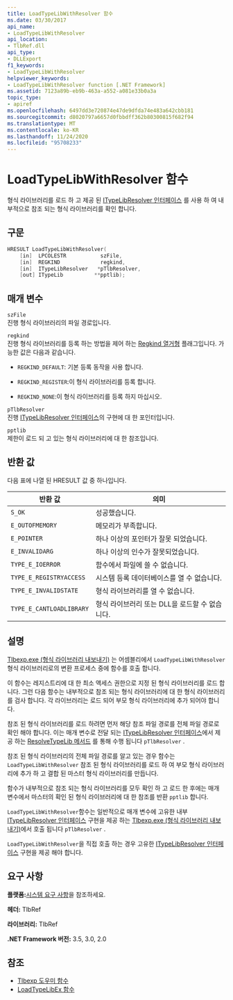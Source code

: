 ```yaml
---
title: LoadTypeLibWithResolver 함수
ms.date: 03/30/2017
api_name:
- LoadTypeLibWithResolver
api_location:
- TlbRef.dll
api_type:
- DLLExport
f1_keywords:
- LoadTypeLibWithResolver
helpviewer_keywords:
- LoadTypeLibWithResolver function [.NET Framework]
ms.assetid: 7123a89b-eb9b-463a-a552-a081e33b0a3a
topic_type:
- apiref
ms.openlocfilehash: 6497dd3e720874e47de9dfda74e483a642cbb181
ms.sourcegitcommit: d8020797a6657d0fbbdff362b80300815f682f94
ms.translationtype: MT
ms.contentlocale: ko-KR
ms.lasthandoff: 11/24/2020
ms.locfileid: "95708233"
---
```

# <a name="loadtypelibwithresolver-function"></a>LoadTypeLibWithResolver 함수

형식 라이브러리를 로드 하 고 제공 된 [ITypeLibResolver 인터페이스](itypelibresolver-interface.md) 를 사용 하 여 내부적으로 참조 되는 형식 라이브러리를 확인 합니다.  
  
## <a name="syntax"></a>구문  
  
```cpp  
HRESULT LoadTypeLibWithResolver(  
    [in]  LPCOLESTR           szFile,  
    [in]  REGKIND             regkind,  
    [in]  ITypeLibResolver   *pTlbResolver,  
    [out] ITypeLib          **pptlib);  
```  
  
## <a name="parameters"></a>매개 변수  

 `szFile`  
 진행 형식 라이브러리의 파일 경로입니다.  
  
 `regkind`  
 진행 형식 라이브러리를 등록 하는 방법을 제어 하는 [Regkind 열거형](/windows/win32/api/oleauto/ne-oleauto-regkind) 플래그입니다. 가능한 값은 다음과 같습니다.  
  
- `REGKIND_DEFAULT`: 기본 등록 동작을 사용 합니다.  
  
- `REGKIND_REGISTER`:이 형식 라이브러리를 등록 합니다.  
  
- `REGKIND_NONE`:이 형식 라이브러리를 등록 하지 마십시오.  
  
 `pTlbResolver`  
 진행 [ITypeLibResolver 인터페이스](itypelibresolver-interface.md)의 구현에 대 한 포인터입니다.  
  
 `pptlib`  
 제한이 로드 되 고 있는 형식 라이브러리에 대 한 참조입니다.  
  
## <a name="return-value"></a>반환 값  

 다음 표에 나열 된 HRESULT 값 중 하나입니다.  
  
|반환 값|의미|  
|------------------|-------------|  
|`S_OK`|성공했습니다.|  
|`E_OUTOFMEMORY`|메모리가 부족합니다.|  
|`E_POINTER`|하나 이상의 포인터가 잘못 되었습니다.|  
|`E_INVALIDARG`|하나 이상의 인수가 잘못되었습니다.|  
|`TYPE_E_IOERROR`|함수에서 파일에 쓸 수 없습니다.|  
|`TYPE_E_REGISTRYACCESS`|시스템 등록 데이터베이스를 열 수 없습니다.|  
|`TYPE_E_INVALIDSTATE`|형식 라이브러리를 열 수 없습니다.|  
|`TYPE_E_CANTLOADLIBRARY`|형식 라이브러리 또는 DLL을 로드할 수 없습니다.|  
  
## <a name="remarks"></a>설명  

 [Tlbexp.exe (형식 라이브러리 내보내기)](../../tools/tlbexp-exe-type-library-exporter.md) 는 어셈블리에서 `LoadTypeLibWithResolver` 형식 라이브러리로의 변환 프로세스 중에 함수를 호출 합니다.  
  
 이 함수는 레지스트리에 대 한 최소 액세스 권한으로 지정 된 형식 라이브러리를 로드 합니다. 그런 다음 함수는 내부적으로 참조 되는 형식 라이브러리에 대 한 형식 라이브러리를 검사 합니다. 각 라이브러리는 로드 되어 부모 형식 라이브러리에 추가 되어야 합니다.  
  
 참조 된 형식 라이브러리를 로드 하려면 먼저 해당 참조 파일 경로를 전체 파일 경로로 확인 해야 합니다. 이는 매개 변수로 전달 되는 [ITypeLibResolver 인터페이스](itypelibresolver-interface.md)에서 제공 하는 [ResolveTypeLib 메서드](resolvetypelib-method.md) 를 통해 수행 됩니다 `pTlbResolver` .  
  
 참조 된 형식 라이브러리의 전체 파일 경로를 알고 있는 경우 함수는 `LoadTypeLibWithResolver` 참조 된 형식 라이브러리를 로드 하 여 부모 형식 라이브러리에 추가 하 고 결합 된 마스터 형식 라이브러리를 만듭니다.  
  
 함수가 내부적으로 참조 되는 형식 라이브러리를 모두 확인 하 고 로드 한 후에는 매개 변수에서 마스터의 확인 된 형식 라이브러리에 대 한 참조를 반환 `pptlib` 합니다.  
  
 `LoadTypeLibWithResolver`함수는 일반적으로 매개 변수에 고유한 내부 [ITypeLibResolver 인터페이스](itypelibresolver-interface.md) 구현을 제공 하는 [Tlbexp.exe (형식 라이브러리 내보내기)](../../tools/tlbexp-exe-type-library-exporter.md)에서 호출 됩니다 `pTlbResolver` .  
  
 `LoadTypeLibWithResolver`을 직접 호출 하는 경우 고유한 [ITypeLibResolver 인터페이스](itypelibresolver-interface.md) 구현을 제공 해야 합니다.  
  
## <a name="requirements"></a>요구 사항  

 **플랫폼:**[시스템 요구 사항](../../get-started/system-requirements.md)을 참조하세요.  
  
 **헤더:** TlbRef  
  
 **라이브러리:** TlbRef  
  
 **.NET Framework 버전:** 3.5, 3.0, 2.0  
  
## <a name="see-also"></a>참조

- [Tlbexp 도우미 함수](index.md)
- [LoadTypeLibEx 함수](/previous-versions/windows/desktop/api/oleauto/nf-oleauto-loadtypelibex)
